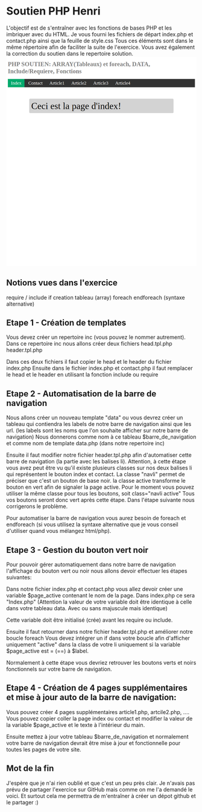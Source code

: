 # Soutien PHP Henri

L'objectif est de s'entraîner avec les fonctions de bases PHP et les imbriquer avec du HTML. Je vous fourni les fichiers de départ index.php et contact.php ainsi que la feuille de style.css
Tous ces éléments sont dans le même répertoire afin de faciliter la suite de l'exercice.
Vous avez également la correction du soutien dans le repertoire solution.
![Visuel du support de cours](imageobjectif.png)


## Notions vues dans l'exercice

require / include
if
creation tableau (array)
foreach
endforeach (syntaxe alternative)

## Etape 1 - Création de templates

Vous devez créer un repertoire inc (vous pouvez le nommer autrement).
Dans ce repertoire inc nous allons créer deux fichiers
    head.tpl.php
    header.tpl.php

Dans ces deux fichiers il faut copier le head et le header du fichier index.php
Ensuite dans le fichier index.php et contact.php il faut remplacer le head et le header en utilisant la fonction include ou require

## Etape 2 - Automatisation de la barre de navigation

Nous allons créer un nouveau template "data" ou vous devrez créer un tableau qui contiendra les labels de notre barre de navigation ainsi que les url. (les labels sont les noms que l'on souhaite afficher sur notre barre de navigation)
Nous donnerons comme nom à ce tableau  $barre_de_navigation et comme nom de template data.php (dans notre repertoire inc)

Ensuite il faut modifier notre fichier header.tpl.php afin d'automatiser cette barre de navigation (la partie avec les balises li).
Attention, à cette étape vous avez peut être vu qu'il existe plusieurs classes sur nos deux balises li qui représentent le bouton index et contact. La classe "navli" permet de préciser que c'est un bouton de base noir. la classe active transforme le bouton en vert afin de signaler la page active.
Pour le moment vous pouvez utiliser la même classe pour tous les boutons, soit class="navli active"
Tous vos boutons seront donc vert après cette étape. Dans l'étape suivante nous corrigerons le problème.

Pour automatiser la barre de navigation vous aurez besoin de foreach et endforeach (si vous utilisez la syntaxe alternative que je vous conseil d'utiliser quand vous mélangez html/php).

## Etape 3 - Gestion du bouton vert noir

Pour pouvoir gérer automatiquement dans notre barre de navigation l'affichage du bouton vert ou noir nous allons devoir effectuer les étapes suivantes:

Dans notre fichier index.php et contact.php vous allez devoir créer une variable $page_active contenant le nom de la page.
Dans index.php ce sera "Index.php"  (Attention la valeur de votre variable doit être identique à celle dans votre tableau data. Avec ou sans majuscule mais identique)

Cette variable doit être initialisé (crée) avant les require ou include.

Ensuite il faut retourner dans notre fichier header.tpl.php et améliorer notre boucle foreach
Vous devez intégrer un if dans votre boucle afin d'afficher uniquement "active" dans la class de votre li uniquement si la variable $page_active est = (==) à $label.

Normalement à cette étape vous devriez retrouver les boutons verts et noirs fonctionnels sur votre barre de navigation.

## Etape 4 - Création de 4 pages supplémentaires et mise à jour auto de la barre de navigation:

Vous pouvez créer 4 pages supplémentaires article1.php, artcile2.php, .... Vous pouvez copier coller la page index ou contact et modifier la valeur de la variable $page_active et le texte à l'intérieur du main.

Ensuite mettez à jour votre tableau $barre_de_navigation et normalement votre barre de navigation devrait être mise à jour et fonctionnelle pour toutes les pages de votre site.

## Mot de la fin

J'espère que je n'ai rien oublié et que c'est un peu près clair. Je n'avais pas prévu de partager l'exercice sur GitHub mais comme on me l'a demandé le voici. Et surtout cela me permettra de m'entraîner à créer un dépot github et le partager :)
